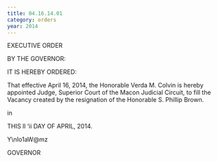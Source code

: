 ```yaml
---
title: 04.16.14.01
category: orders
year: 2014
---
```

 

EXECUTIVE ORDER

BY THE GOVERNOR:

IT IS HEREBY ORDERED:

That effective April 16, 2014, the Honorable Verda M. Colvin
is hereby appointed Judge, Superior Court of the Macon
Judicial Circuit, to fill the Vacancy created by the resignation
of the Honorable S. Phillip Brown.

in

THIS ll ‘ii DAY OF APRIL, 2014.

Y\nIo1aW@mz

GOVERNOR

